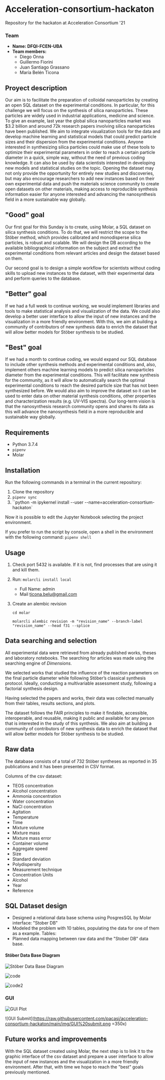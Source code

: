 # Acceleration-consortium-hackaton

Repository for the hackaton at Acceleration Consortium '21

### Team
- **Name: DFQI-FCEN-UBA**
- **Team members:**
    - Diego Onna
    - Guillermo Fiorini
    - Juan Santiago Grassano
    - María Belén Ticona


## Proyect description

Our aim is to facilitate the preparation of colloidal nanoparticles by creating an open SQL dataset on the experimental conditions. In particular, for this challenge we will focus on the synthesis of silica nanoparticles. These particles are widely used in industrial applications, medicine and science. To give an example, last year the global silica nanoparticles market was $3.2 billion and around 72k research papers involving silica nanoparticles have been published. We aim to integrate visualization tools for the data and develop machine learning and statistical models that could predict particle sizes and their dispersion from the experimental conditions. Anyone interested in synthesizing silica particles could make use of these tools to optimize their experimental parameters in order to reach a certain particle diameter in a quick, simple way, without the need of previous coding knowledge. It can also be used by data scientists interested in developing new models and statistical studies on the topic. Opening the dataset may not only provide the opportunity for entirely new studies and discoveries, but may also encourage researchers to add new instances based on their own experimental data and push the materials science community to create open datasets on other materials, making access to reproducible synthesis information easier for anyone interested and advancing the nanosynthesis field in a more sustainable way globally.

## "Good" goal

Our first goal for this Sunday is to create, using Molar, a SQL dataset on silica synthesis conditions. To do that, we will restrict the scope to the Stöber method, which provides calibrated and monodisperse silica particles, is robust and scalable. We will design the DB according to the available bibliographical information on the subject and extract the experimental conditions from relevant articles and design the dataset based on them.

Our second goal is to design a simple workflow for scientists without coding skills to upload new instances to the dataset, with their experimental data and perform queries to the database.

## "Better" goal

If we had a full week to continue working, we would implement libraries and tools to make statistical analysis and visualization of the data. We could also develop a better user interface to allow the input of new instances and the visualization in a more friendly environment. With this, we aim at building a community of contributors of new synthesis data to enrich the dataset that will allow better models for Stöber synthesis to be studied.

## "Best" goal

If we had a month to continue coding, we would expand our SQL database to include other synthesis methods and experimental conditions and, also, implement others machine learning models to predict silica nanoparticles diameter from the experimental conditions. This will facilitate new synthesis for the community, as it will allow to automatically search the optimal experimental conditions to reach the desired particle size that has not been synthesized before.
We would also aim to improve the dataset so it can be used to enter data on other material synthesis conditions, other properties and characterization results (e.g. UV-VIS spectra). Our long-term vision is that the nanosynthesis research community opens and shares its data as this will advance the nanosynthesis field in a more reproducible and sustainable way globally.


## Requirements

- Python 3.7.4
- `pipenv`
- Molar


## Installation

Run the following commands in a terminal in the current repository:

1. Clone the repository
2. `pipenv sync`
3. ``python -m ipykernel install --user --name=acceleration-consortium-hackaton`

Now it is possible to edit the Jupyter Notebook selecting the project environment.

If you prefer to run the script by console, open a shell in the environment with the following command: `pipenv shell`

## Usage

1. Check port 5432 is available. If it is not, find processes that are using it and kill them.

2. Run: `molarcli install local`

   - Full Name: admin
   - Mail ticona.belu@gmail.com 

3. Create an alembic revision 

   `cd molar`

   `molarcli alembic revision -m "revision_name" --branch-label "revision_name" --head f31 --splice`
   
## Data searching and selection

All experimental data were retrieved from already published works, theses and laboratory notebooks. The searching for articles was made using the searching engine of _Dimensions_.

We selected works that studied the influence of the reaction parameters on the final particle diameter while following Stöber’s classical synthesis protocol. Ideally, conducting a multivariable assessment study, following a factorial synthesis design.

Having selected the papers and works, their data was collected manually from their tables, results sections, and plots.

The dataset follows the FAIR principles to make it findable, accessible, interoperable, and reusable, making it public and available for any person that is interested in the study of this synthesis. We also aim at building a community of contributors of new synthesis data to enrich the dataset that will allow better models for Stöber synthesis to be studied.

## Raw data

The database consists of a total of 732 Stöber syntheses as reported in 35 publications and it has been presented in CSV format.

Columns of the csv dataset: 
* TEOS concentration 
* Alcohol concentration
* Ammonia concentration
* Water concentration
* NaCl concentration
* Agitation
* Temperature
* Time
* Mixture volume
* Mixture mass
* Mixture mass error
* Container volume
* Aggregate speed
* Size
* Standard deviation
* Polydispersity
* Measurement technique
* Concentration Units
* Alcohol
* Year
* Reference


## SQL Dataset design

- Designed a relational data base schema using PosgresSQL by Molar interface: "Stober DB"
- Modeled the problem with 10 tables, populating the data for one of them as a example. Tables:
- Planned data mapping between raw data and the "Stober DB" data base.

#### Stöber Data Base Diagram

![Stöber Data Base Diagram](https://raw.githubusercontent.com/pacasi/acceleration-consortium-hackaton/main/img/stober_db_diagram.png)

![code](
https://raw.githubusercontent.com/pacasi/acceleration-consortium-hackaton/main/img/data_entries_molar_examples.png)

![code2](
https://raw.githubusercontent.com/pacasi/acceleration-consortium-hackaton/main/img/molar_view_db.png)
### GUI

![GUI Plot](https://raw.githubusercontent.com/pacasi/acceleration-consortium-hackaton/main/img/GUI%20plot.png)


![GUI Submit](https://raw.githubusercontent.com/pacasi/acceleration-consortium-hackaton/main/img/GUI%20submit.png =350x)
## Future works and improvements

With the SQL dataset created using Molar, the next step is to link it to the graphic interface of the csv dataset and prepare a user interface to allow the input of new instances and the visualization in a more friendly environment. After that, with time we hope to reach the "best" goals previously mentioned.

